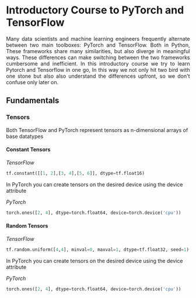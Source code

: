 # Introductory Course to PyTorch and TensorFlow


<p align="justify">
  Many data scientists and machine learning engineers frequently alternate between two main toolboxes: PyTorch and TensorFlow.  Both in Python, These  frameworks share many similarities, but also diverge in meaningful ways. These differences can make switching between the two frameworks cumbersome and inefficient. In this introductory course we try to learn Pytorch and Tensorflow in one go, In this way we not only hit two bird with one stone but also also understand the differences upfront, so we don't confuse only later on.
</p>

## Fundamentals
### Tensors
Both TensorFlow and PyTorch represent tensors as n-dimensional arrays of base datatypes

#### Constant Tensors


*TensorFlow*

```python
tf.constant([[1, 2],[3, 4],[5, 6]], dtype=tf.float16)
```


In PyTorch you can create tensors on the desired device using the device attribute

*PyTorch*
```python
torch.ones([2, 4], dtype=torch.float64, device=torch.device('cpu'))
```

#### Random Tensors


*TensorFlow*

```python
tf.random.uniform([4,4], minval=0, maxval=1, dtype=tf.float32, seed=1)
```


In PyTorch you can create tensors on the desired device using the device attribute

*PyTorch*
```python
torch.ones([2, 4], dtype=torch.float64, device=torch.device('cpu'))
